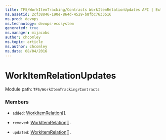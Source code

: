 ```yaml
---
title: TFS/WorkItemTracking/Contracts WorkItemRelationUpdates API | Extensions for Azure DevOps Services
ms.assetid: 2cf38846-190e-864d-4529-b8fbc7633516
ms.prod: devops
ms.technology: devops-ecosystem
generated: true
ms.manager: mijacobs
author: chcomley
ms.topic: article
ms.author: chcomley
ms.date: 08/04/2016
---
```


# WorkItemRelationUpdates

Module path: `TFS/WorkItemTracking/Contracts`


### Members

* `added`: [WorkItemRelation](../../../TFS/WorkItemTracking/Contracts/WorkItemRelation.md)[]. 

* `removed`: [WorkItemRelation](../../../TFS/WorkItemTracking/Contracts/WorkItemRelation.md)[]. 

* `updated`: [WorkItemRelation](../../../TFS/WorkItemTracking/Contracts/WorkItemRelation.md)[]. 

